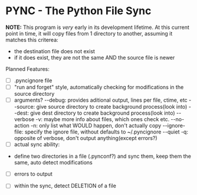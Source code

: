 # PYNC - The Python File Sync

**NOTE:** This program is *very* early in its development lifetime. At this current point in time, it will copy files from 1 directory to another, assuming it matches this criterea:

- the destination file does not exist
- if it does exist, they are not the same AND the source file is newer

Planned Features:

- [ ] .pyncignore file
- [ ] "run and forget" style, automatically checking for modifications in the source directory
- [ ] arguments?
    --debug: provides aditional output, lines per file, ctime, etc
    --source: give source directory to create background process(look into)
    --dest: give dest directory to create background process(look into)
    --verbose -v: maybe more info about files, which ones check etc.
    --no-action -n: only list what WOULD happen, don't actually copy
    --ignore-file: specify the ignore file, without defaults to ~/.pyncignore
    --quiet -q: opposite of verbose, don't output anything(except errors?)
- [ ] actual sync ability:
* define two directories in a file (.pynconf?) and sync them, keep them the same, auto detect modifications
- [ ] errors to output
- [ ] within the sync, detect DELETION of a file



